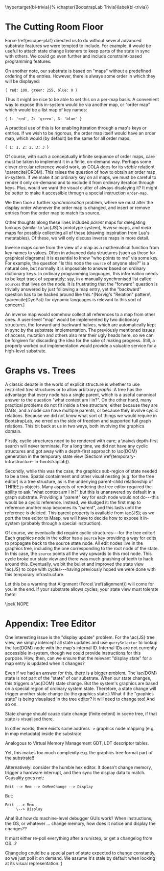 \hypertarget{bl-trivia}{%
\chapter{BootstrapLab Trivia}\label{bl-trivia}}

# The Cutting Room Floor
Force \ref{escape-plaf} directed us to do without several advanced substrate features we were tempted to include. For example, it would be useful to attach state change listeners to keep parts of the state in sync with others. We could go even further and include constraint-based programming features.

On another note, our substrate is based on "maps" without a predefined ordering of the entries. However, there is always some order in which they will be displayed:

```
{ red: 100, green: 255, blue: 0 }
```

Thus it might be nice to be able to set this on a per-map basis. A convenient way to expose this in-system would be via another map, or "order map" which would be a list map of key names:

```
{ 1: 'red', 2: 'green', 3: 'blue' }
```

A practical use of this is for enabling iteration through a map's keys or entries. If we wish to be rigorous, the order map itself would have an order map, which would (by default) be the same for all order maps:

```
{ 1: 1, 2: 2, 3: 3 }
```

Of course, with such a conceptually infinite sequence of order maps, care must be taken to implement it in a finite, on-demand way. Perhaps some clever circular reference would work, as COLA does for its *vtable* relation\ \parencite{OROM}. This raises the question of how to obtain an order map in-system. If we make it an ordinary key on all maps, we must be careful to render it only on-demand and to exclude it from ordinary iteration through keys. Plus, would we want the visual clutter of always displaying it? It might be better to make it accessible through a special instruction `order-map`.

We then face a further *synchronisation* problem, where we must alter the display order whenever the order map is changed, and insert or remove entries from the order map to match its source.

Other thoughts along these lines included *parent* maps for delegating lookups (similar to \ac{JS}'s prototype system), *inverse* maps, and *meta* maps for possibly collecting all of these (drawing inspiration from Lua's metatables). Of these, we will only discuss inverse maps in more detail.

Inverse maps come from the view of a map as a mathematical function from key names to values. Often in advanced data structures (such as those for graphical diagrams) it is essential to know "who points to me" via some key. For example, the question "Is this node the `source` of anyone else?" is a natural one, but normally it is impossible to answer based on ordinary dictionary keys. In ordinary programming languages, this information needs to be kept track of separately; say, in a manually synchronised list called `sources` that lives on the node. It is frustrating that the "forward" question is trivially answered by just following a map entry, yet the "backward" question has to be hacked around like this.^[Norvig's "Relation" pattern\ \parencite{DynPat} for dynamic languages is relevant to this sort of concern.]

An inverse map would somehow collect all references to a map from other ones. A user-level "map" would be implemented by two dictionary structures, the forward and backward halves, which are automatically kept in sync by the substrate implementation. The previously mentioned issues of access, mutation and others also rear their ugly heads here, so we can be forgiven for discarding the idea for the sake of making progress. Still, a properly worked out implementation would provide a valuable service for a high-level substrate.

# Graphs vs. Trees
A classic debate in the world of explicit structure is whether to use restricted *tree* structures or to allow arbitrary *graphs*. A tree has the advantage that every node has a single parent, which is a useful canonical answer to the question "what context am I in?". On the other hand, many practical problems do not fit inside a tree structure; either because they are DAGs, and a node can have multiple parents, or because they involve cyclic relations. Because we did not know what sort of things we would require in BootstrapLab, we erred on the side of freedom and supported full graph relations. This bit back at us in two ways, both involving the graphics domain.

Firstly, cyclic structures need to be rendered with care; a \naive\ depth-first search will never terminate. For a long time, we did not have any cyclic structures and got away with a depth-first approach to \ac{DOM} generation in the temporary state view (Section\ \ref{temporary-infrastructure-in-bootstraplab}).

Secondly, while this was the case, the graphics sub-region of state needed to be a tree. Spatial containment and other visual nesting (e.g. for the tree editor) is a tree structure, as is the underlying parent-child relationship of THREE.js objects. Many aspects of rendering the tree editor required the ability to ask "what context am I in?" but this is unanswered by default in a graph substrate. Providing a "parent" key for each node would not do---this would be a cyclic reference. Instead, we kludged it: the first map to reference another map becomes its "parent", and this lasts until the reference is deleted. This parent property is available from \ac{JS}; as we port the tree editor to Masp, we will have to decide how to expose it in-system (probably through a special instruction).

Of course, we eventually did require cyclic structures---for the tree editor! Each graphics node in the editor has a `source` key providing a way for edits to propagate back to the source state node. All edit nodes live in the graphics tree, including the one corresponding to the root node of the state. In this case, the `source` points all the way upwards to this root node. This cycle broke our state view and there was much gnashing of teeth to hack around this. Eventually, we bit the bullet and improved the state view \ac{JS} to cope with cycles---having previously hoped we were done with this temporary infrastructure.

Let this be a warning that Alignment (Force\ \ref{alignment}) will come for you in the end. If your substrate allows cycles, your state view must tolerate them!


\joel{ NOPE
# Appendix: Tree Editor
One interesting issue is the "display update" problem. For the \ac{JS} tree view, we simply intercept all state updates and use `querySelector` to lookup the \ac{DOM} node with the map's internal ID. Internal IDs are not currently accessible in-system, though we could provide instructions for this purpose. How, then, can we ensure that the relevant "display state" for a map entry is updated when it changes?

Even if we had an answer for this, there is a bigger problem. The \ac{DOM} state is not part of the "state" of our substrate. When our state changes, this triggers a \ac{DOM} state change. But the system's graphics are based on a special region of ordinary system state. Therefore, a state change will trigger another state change (to the graphics state.) What if the "graphics state" is being visualised in the tree editor? It will need to change too! And so on.

State change should cause state change (finite extent) in scene tree, if that state is visualised there.

In other words, there exists some address `->` graphics node mapping (e.g. in map metadata) inside the substrate.

Analogous to Virtual Memory Management GDT, LDT descriptor tables.

Yet, this makes too much complexity e.g. the graphics tree format part of the substrate!!

Alternatively: consider the humble hex editor. It doesn't change memory, trigger a hardware interrupt, and then sync the display data to match. Causality goes not:

```
Edit --> Mem --> OnMemChange --> Display
```

But:

```
Edit ---> Mem
     \--> Display
```

Aha! But how do machine-level debugger GUIs work? When instructions, the OS, or whatever ... change memory, how does it notice and display the changes??

It must either re-poll everything after a run/step, or get a changelog from OS...?

Changelog could be a special part of state expected to change constantly, so we just poll it on demand. We assume it's stale by default when looking at its visual representation.
}
